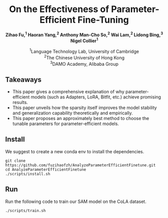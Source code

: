 # <center>On the Effectiveness of Parameter-Efficient Fine-Tuning</center>
<center><b>Zihao Fu,<sup>1</sup> Haoran Yang,<sup>2</sup> Anthony Man-Cho So,<sup>2</sup> Wai Lam,<sup>2</sup> Lidong Bing,<sup>3</sup> Nigel Collier<sup>1</sup></b>



<sup>1</sup>Language Technology Lab, University of Cambridge<br>
<sup>2</sup>The Chinese University of Hong Kong<br>
<sup>3</sup>DAMO Academy, Alibaba Group
</center>


## Takeaways
- This paper gives a comprehensive explanation of why parameter-efficient models (such as Adapters, LoRA, Bitfit, etc.) achieve promising results.
- This paper unveils how the sparsity itself improves the model stability and generalization capability theoretically and empirically.
- This paper proposes an approximately best method to choose the tunable parameters for parameter-efficient models.

## Install
We suggest to create a new conda env to install the dependencies.
```
git clone https://github.com/fuzihaofzh/AnalyzeParameterEfficientFinetune.git
cd AnalyzeParameterEfficientFinetune 
./scripts/install.sh
```

## Run
Run the following code to train our SAM model on the CoLA dataset.
```
./scripts/train.sh
```